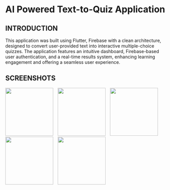 # AI Powered Text-to-Quiz Application

## INTRODUCTION

This application was built using Flutter, Firebase with a clean architecture, designed to convert user-provided text into interactive multiple-choice quizzes. The application features an intuitive dashboard, Firebase-based user authentication, and a real-time results system, enhancing learning engagement and offering a seamless user experience. 

## SCREENSHOTS

<p>
  <img src="https://github.com/user-attachments/assets/bb592af8-fd1d-49ee-bdf3-716fb3dc8a65" width="150" style="margin-right: 10px;"/>
  <img src="https://github.com/user-attachments/assets/5d1b387b-eee2-428a-8ef8-ad5122fe2d74" width="150" style="margin-right: 10px;"/>
  <img src="https://github.com/user-attachments/assets/6a1c96d1-5520-4b3d-a895-78360e967678" width="150" style="margin-right: 10px;"/>
  <img src="https://github.com/user-attachments/assets/ba005ff1-4a7a-422f-96e7-dbad02f9e378" width="150" style="margin-right: 10px;"/>
  <img src="https://github.com/user-attachments/assets/acbbe67e-f701-43b6-9ebc-cbf2f679e335" width="150"/>
</p>
